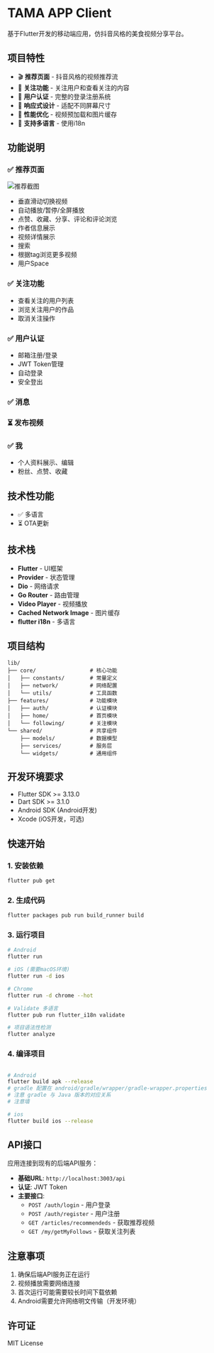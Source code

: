 # TAMA APP Client

基于Flutter开发的移动端应用，仿抖音风格的美食视频分享平台。

## 项目特性
- 🎬 **推荐页面** - 抖音风格的视频推荐流
- 👥 **关注功能** - 关注用户和查看关注的内容  
- 🔐 **用户认证** - 完整的登录注册系统
- 📱 **响应式设计** - 适配不同屏幕尺寸
- 🚀 **性能优化** - 视频预加载和图片缓存
- 🍄 **支持多语言** - 使用i18n

## 功能说明

### ✅ 推荐页面
![推荐截图](https://raw.githubusercontent.com/adisonshadow/tama-app/main/Screenshots/home.png)
- 垂直滑动切换视频
- 自动播放/暂停/全屏播放
- 点赞、收藏、分享、评论和评论浏览
- 作者信息展示
- 视频详情展示
- 搜索
- 根据tag浏览更多视频
- 用户Space

### ✅ 关注功能
- 查看关注的用户列表
- 浏览关注用户的作品
- 取消关注操作

### ✅ 用户认证
- 邮箱注册/登录
- JWT Token管理
- 自动登录
- 安全登出

### ✅ 消息

### ⏳ 发布视频 

### ✅ 我
- 个人资料展示、编辑
- 粉丝、点赞、收藏

## 技术性功能

- ✅ 多语言
- ⏳ OTA更新

## 技术栈

- **Flutter** - UI框架
- **Provider** - 状态管理
- **Dio** - 网络请求
- **Go Router** - 路由管理
- **Video Player** - 视频播放
- **Cached Network Image** - 图片缓存
- **flutter i18n** - 多语言

## 项目结构

```
lib/
├── core/                 # 核心功能
│   ├── constants/        # 常量定义
│   ├── network/          # 网络配置
│   └── utils/            # 工具函数
├── features/             # 功能模块
│   ├── auth/             # 认证模块
│   ├── home/             # 首页模块
│   └── following/        # 关注模块
└── shared/               # 共享组件
    ├── models/           # 数据模型
    ├── services/         # 服务层
    └── widgets/          # 通用组件
```

## 开发环境要求

- Flutter SDK >= 3.13.0
- Dart SDK >= 3.1.0
- Android SDK (Android开发)
- Xcode (iOS开发，可选)

## 快速开始

### 1. 安装依赖

```bash
flutter pub get
```

### 2. 生成代码

```bash
flutter packages pub run build_runner build
```

### 3. 运行项目

```bash
# Android
flutter run

# iOS (需要macOS环境)
flutter run -d ios

# Chrome
flutter run -d chrome --hot

# Validate 多语言
flutter pub run flutter_i18n validate

# 项目语法性检测
flutter analyze
```

### 4. 编译项目
```bash

# Android
flutter build apk --release
# gradle 配置在 android/gradle/wrapper/gradle-wrapper.properties
# 注意 gradle 与 Java 版本的对应关系
# 注意墙

# ios
flutter build ios --release

```


## API接口

应用连接到现有的后端API服务：

- **基础URL**: `http://localhost:3003/api`
- **认证**: JWT Token
- **主要接口**:
  - `POST /auth/login` - 用户登录
  - `POST /auth/register` - 用户注册
  - `GET /articles/recommendeds` - 获取推荐视频
  - `GET /my/getMyFollows` - 获取关注列表

## 注意事项

1. 确保后端API服务正在运行
2. 视频播放需要网络连接
3. 首次运行可能需要较长时间下载依赖
4. Android需要允许网络明文传输（开发环境）

## 许可证
MIT License
